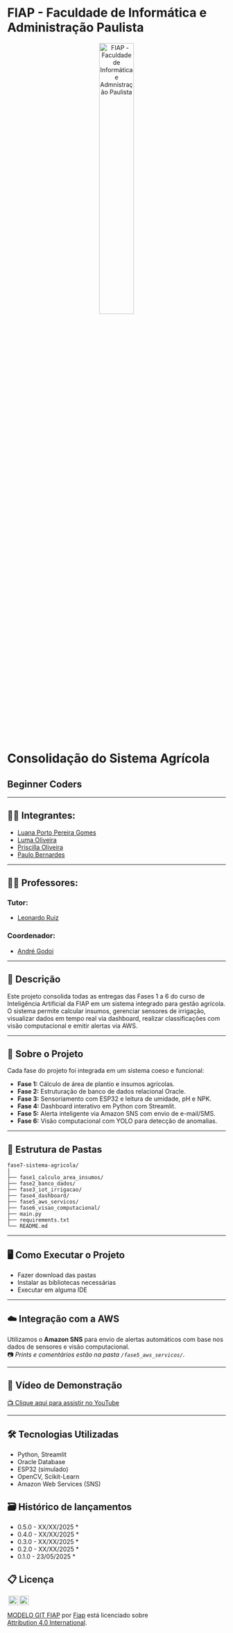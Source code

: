 # FIAP - Faculdade de Informática e Administração Paulista

<p align="center">
<a href= "https://www.fiap.com.br/"><img src="assets/logo-fiap.png" alt="FIAP - Faculdade de Informática e Admnistração Paulista" border="0" width=40% height=40%></a>
</p>

<br>

# Consolidação do Sistema Agrícola

## Beginner Coders

---

## 👨‍🎓 Integrantes: 
- <a href="https://www.linkedin.com/in/luana-porto-pereira-gomes/">Luana Porto Pereira Gomes</a>
- <a href="https://www.linkedin.com/in/luma-x">Luma Oliveira</a>
- <a href="https://www.linkedin.com/in/priscilla-oliveira-023007333/">Priscilla Oliveira </a>
- <a href="https://www.linkedin.com/in/paulobernardesqs?utm_source=share&utm_campaign=share_via&utm_content=profile&utm_medium=ios_app">Paulo Bernardes</a> 

---

## 👨‍🏫 Professores:
### Tutor:
- <a href="https://www.linkedin.com/in/leonardoorabona/">Leonardo Ruiz</a>

### Coordenador:
- <a href="https://www.linkedin.com/in/profandregodoi/">André Godoi</a>

---

## 📜 Descrição

Este projeto consolida todas as entregas das Fases 1 a 6 do curso de Inteligência Artificial da FIAP em um sistema integrado para gestão agrícola. O sistema permite calcular insumos, gerenciar sensores de irrigação, visualizar dados em tempo real via dashboard, realizar classificações com visão computacional e emitir alertas via AWS.

---

## 📝 Sobre o Projeto

Cada fase do projeto foi integrada em um sistema coeso e funcional:

- **Fase 1:** Cálculo de área de plantio e insumos agrícolas.
- **Fase 2:** Estruturação de banco de dados relacional Oracle.
- **Fase 3:** Sensoriamento com ESP32 e leitura de umidade, pH e NPK.
- **Fase 4:** Dashboard interativo em Python com Streamlit.
- **Fase 5:** Alerta inteligente via Amazon SNS com envio de e-mail/SMS.
- **Fase 6:** Visão computacional com YOLO para detecção de anomalias.

---

## 📁 Estrutura de Pastas

```
fase7-sistema-agricola/
│
├── fase1_calculo_area_insumos/
├── fase2_banco_dados/
├── fase3_iot_irrigacao/
├── fase4_dashboard/
├── fase5_aws_servicos/
├── fase6_visao_computacional/
├── main.py
├── requirements.txt
└── README.md
```

---

## 🖥️ Como Executar o Projeto
- Fazer download das pastas
- Instalar as bibliotecas necessárias
- Executar em alguma IDE

---

## ☁️ Integração com a AWS

Utilizamos o **Amazon SNS** para envio de alertas automáticos com base nos dados de sensores e visão computacional.  
📷 *Prints e comentários estão na pasta `/fase5_aws_servicos/`.*

---

## 🎥 Vídeo de Demonstração

[📺 Clique aqui para assistir no YouTube](https://youtu.be/TvafCNq8zMI?si=b_uhTkSPptRCkq1l)

---

## 🛠 Tecnologias Utilizadas
- Python, Streamlit
- Oracle Database
- ESP32 (simulado)
- OpenCV, Scikit-Learn
- Amazon Web Services (SNS)

## 🗃 Histórico de lançamentos

* 0.5.0 - XX/XX/2025
    * 
* 0.4.0 - XX/XX/2025
    * 
* 0.3.0 - XX/XX/2025
    * 
* 0.2.0 - XX/XX/2025
    * 
* 0.1.0 - 23/05/2025
    *

## 📋 Licença

<img style="height:22px!important;margin-left:3px;vertical-align:text-bottom;" src="https://mirrors.creativecommons.org/presskit/icons/cc.svg?ref=chooser-v1"><img style="height:22px!important;margin-left:3px;vertical-align:text-bottom;" src="https://mirrors.creativecommons.org/presskit/icons/by.svg?ref=chooser-v1"><p xmlns:cc="http://creativecommons.org/ns#" xmlns:dct="http://purl.org/dc/terms/"><a property="dct:title" rel="cc:attributionURL" href="https://github.com/agodoi/template">MODELO GIT FIAP</a> por <a rel="cc:attributionURL dct:creator" property="cc:attributionName" href="https://fiap.com.br">Fiap</a> está licenciado sobre <a href="http://creativecommons.org/licenses/by/4.0/?ref=chooser-v1" target="_blank" rel="license noopener noreferrer" style="display:inline-block;">Attribution 4.0 International</a>.</p>

